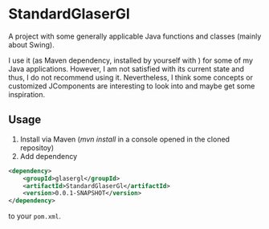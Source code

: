 # StandardGlaserGl
A project with some generally applicable Java functions and classes (mainly about Swing).

I use it (as Maven dependency, installed by yourself with ) for some of my Java applications. However, I am not satisfied with its current state and thus, I do not recommend using it. Nevertheless, I think some concepts or customized JComponents are interesting to look into and maybe get some inspiration.

## Usage
1. Install via Maven (*mvn install* in a console opened in the cloned repositoy)
1. Add dependency
```xml
<dependency>
	<groupId>glasergl</groupId>
	<artifactId>StandardGlaserGl</artifactId>
	<version>0.0.1-SNAPSHOT</version>
</dependency>
```
to your `pom.xml`.